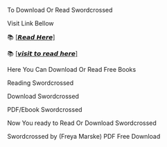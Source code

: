 To Download Or Read Swordcrossed

Visit Link Bellow

📚 [[𝙍𝙚𝙖𝙙 𝙃𝙚𝙧𝙚]](https://slicefile.web.app/krakenfiles/204309713)

📚 [[𝙫𝙞𝙨𝙞𝙩 𝙩𝙤 𝙧𝙚𝙖𝙙 𝙝𝙚𝙧𝙚]](https://uk.ebookarea.xyz/?book=204309713-swordcrossed)

Here You Can Download Or Read Free Books

Reading Swordcrossed

Download Swordcrossed

PDF/Ebook Swordcrossed

Now You ready to Read Or Download Swordcrossed

Swordcrossed by (Freya Marske) PDF Free Download
